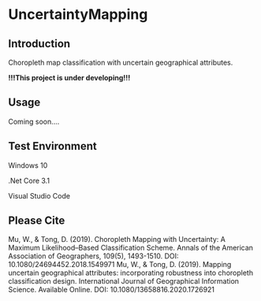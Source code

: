 # UncertaintyMapping

## Introduction

Choropleth map classification with uncertain geographical attributes.

**!!!This project is under developing!!!**

## Usage

Coming soon....

## Test Environment

Windows 10

.Net Core 3.1

Visual Studio Code

## Please Cite

Mu, W., & Tong, D. (2019). Choropleth Mapping with Uncertainty: A Maximum Likelihood–Based Classification Scheme. Annals of the American Association of Geographers, 109(5), 1493-1510. DOI: 10.1080/24694452.2018.1549971
Mu, W., & Tong, D. (2019). Mapping uncertain geographical attributes: incorporating robustness into choropleth classification design. International Journal of Geographical Information Science. Available Online. DOI: 10.1080/13658816.2020.1726921
